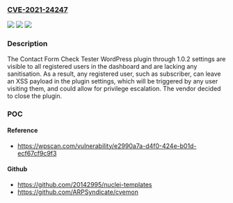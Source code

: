 ### [CVE-2021-24247](https://cve.mitre.org/cgi-bin/cvename.cgi?name=CVE-2021-24247)
![](https://img.shields.io/static/v1?label=Product&message=Contact%20Form%20Check%20Tester&color=blue)
![](https://img.shields.io/static/v1?label=Version&message=1.0.2%3C%3D%201.0.2%20&color=brighgreen)
![](https://img.shields.io/static/v1?label=Vulnerability&message=CWE-79%20Cross-site%20Scripting%20(XSS)&color=brighgreen)

### Description

The Contact Form Check Tester WordPress plugin through 1.0.2 settings are visible to all registered users in the dashboard and are lacking any sanitisation. As a result, any registered user, such as subscriber, can leave an XSS payload in the plugin settings, which will be triggered by any user visiting them, and could allow for privilege escalation. The vendor decided to close the plugin.

### POC

#### Reference
- https://wpscan.com/vulnerability/e2990a7a-d4f0-424e-b01d-ecf67cf9c9f3

#### Github
- https://github.com/20142995/nuclei-templates
- https://github.com/ARPSyndicate/cvemon

